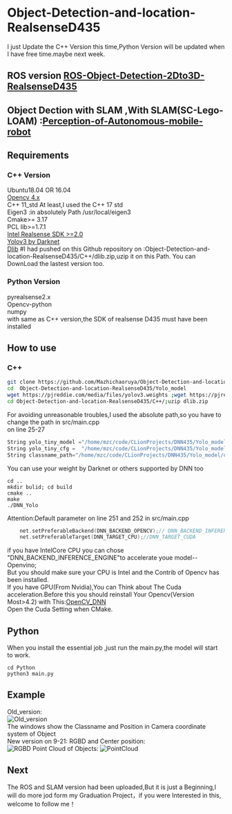 # Object-Detection-and-location-RealsenseD435
I just Update the C++ Version this time,Python Version will be updated when I have free time.maybe next week.
## ROS version [ROS-Object-Detection-2Dto3D-RealsenseD435](https://github.com/Mazhichaoruya/ROS-Object-Detection-2Dto3D-RealsenseD435.git)
## Object Dection with SLAM ,With SLAM(SC-Lego-LOAM)  :[Perception-of-Autonomous-mobile-robot](https://github.com/Mazhichaoruya/Perception-of-Autonomous-mobile-robot)
## Requirements
### C++ Version
Ubuntu18.04 OR 16.04  
[Opencv 4.x](https://github.com/opencv/opencv.git)  
C++ 11_std At least,I used the C++ 17 std  
Eigen3 :in absolutely Path /usr/local/eigen3  
Cmake>= 3.17  
PCL lib>=1.7.1  
[Intel Realsense SDK >=2.0 ](https://github.com/IntelRealSense/librealsense.git)  
[Yolov3 by Darknet](https://pjreddie.com/darknet/yolo/)    
[Dlib](http://dlib.net/) #I had pushed on this Github repository on :Object-Detection-and-location-RealsenseD435/C++/dlib.zip,uzip it on this Path.
You can DownLoad the lastest version too.
### Python Version
pyrealsense2.x  
Opencv-python   
numpy  
with same as C++ version,the SDK of realsense D435 must have been installed
## How to use
### C++
```Bash
git clone https://github.com/Mazhichaoruya/Object-Detection-and-location-RealsenseD435.git
cd  Object-Detection-and-location-RealsenseD435/Yolo_model
wget https://pjreddie.com/media/files/yolov3.weights ;wget https://pjreddie.com/media/files/yolov3-tiny.weights
cd Object-Detection-and-location-RealsenseD435/C++/;uzip dlib.zip
```
For avoiding unreasonable troubles,I used the absolute path,so you have to change the path in src/main.cpp   
on line 25-27
```cpp
String yolo_tiny_model ="/home/mzc/code/CLionProjects/DNN435/Yolo_model/yolov3.weights";
String yolo_tiny_cfg =  "/home/mzc/code/CLionProjects/DNN435/Yolo_model/yolov3.cfg";
String classname_path="/home/mzc/code/CLionProjects/DNN435/Yolo_model/object_detection_classes_yolov3.txt";
``` 
You can use your weight by Darknet or others supported by DNN too   
```
cd ..
mkdir bulid; cd build
cmake ..
make
./DNN_Yolo
```
Attention:Default parameter on line 251 and 252 in src/main.cpp   
```cpp
    net.setPreferableBackend(DNN_BACKEND_OPENCV);// DNN_BACKEND_INFERENCE_ENGINE DNN_BACKEND_CUDA
    net.setPreferableTarget(DNN_TARGET_CPU);//DNN_TARGET_CUDA
```
if you have IntelCore CPU you can chose "DNN_BACKEND_INFERENCE_ENGINE"to accelerate youe model--Openvino;<br>
But you should make sure your CPU is Intel and the Contrib of Opencv has been installed.  
If you have GPU(From Nvidia),You can Think about The Cuda acceleration.Before this you should reinstall Your Opencv(Version Most>4.2) with This:[OpenCV_DNN](https://medium.com/@sb.jaduniv/how-to-install-opencv-4-2-0-with-cuda-10-1-on-ubuntu-20-04-lts-focal-fossa-bdc034109df3)  
Open the Cuda Setting when CMake.
## Python
When you install the essential job ,just run the main.py,the model will start to work.
```
cd Python   
python3 main.py
```
## Example
Old_version:  
![Old_version](https://github.com/Mazhichaoruya/Object-Detection-and-location-RealsenseD435/blob/master/Gif/Old_version.gif)  
The windows show the Classname and Position in Camera coordinate system of Object  
New version on 9-21:
RGBD and Center position:  
![RGBD](https://github.com/Mazhichaoruya/Object-Detection-and-location-RealsenseD435/blob/master/Gif/RGBD.gif)
Point Cloud of Objects: 
![PointCloud](https://github.com/Mazhichaoruya/Object-Detection-and-location-RealsenseD435/blob/master/Gif/PointCloud.gif) 
## Next
The ROS and SLAM version had been uploaded,But it is just a Beginning,I will do more jod form my Graduation Project，if you were Interested in this, welcome to follow me！
